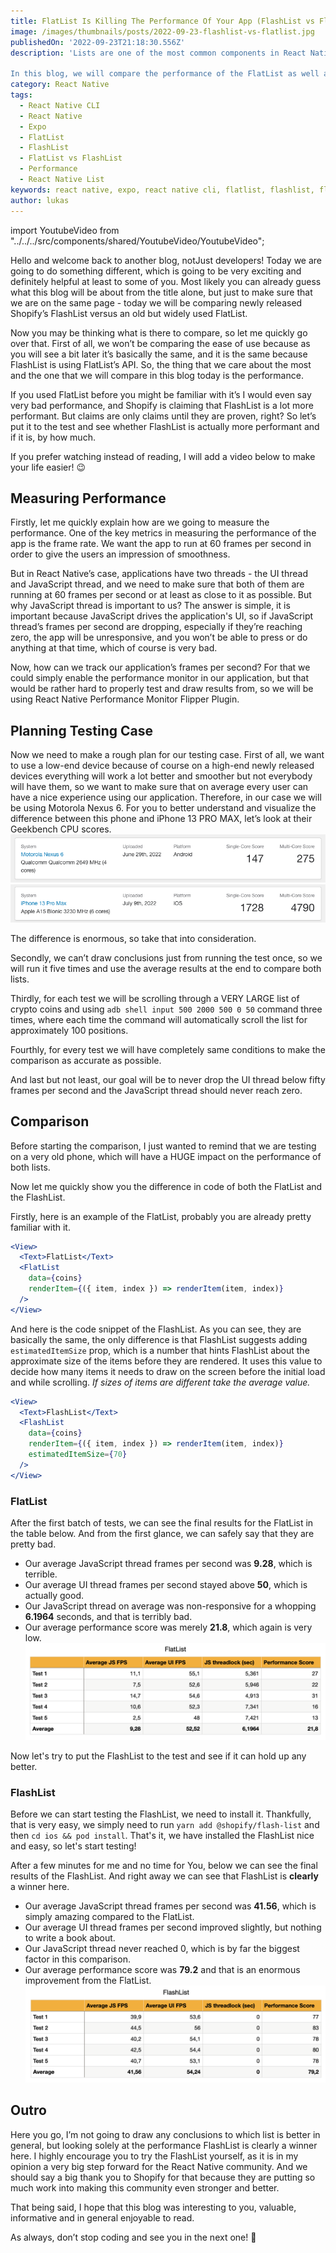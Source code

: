 ```yaml
---
title: FlatList Is Killing The Performance Of Your App (FlashList vs FlatList)
image: /images/thumbnails/posts/2022-09-23-flashlist-vs-flatlist.jpg
publishedOn: '2022-09-23T21:18:30.556Z'
description: 'Lists are one of the most common components in React Native, but the FlatList has always been known for its bad performance as well as being buggy when dealing with large lists. FlashList comes to solve this problem as a fast and performant React Native list.

In this blog, we will compare the performance of the FlatList as well as the FlashList, and see which one is actully more performant.'
category: React Native
tags:
  - React Native CLI
  - React Native
  - Expo
  - FlatList
  - FlashList
  - FlatList vs FlashList
  - Performance
  - React Native List
keywords: react native, expo, react native cli, flatlist, flashlist, flatlist vs flashlist, performance, list performance, react native list, flatlist performance, flashlist performance
author: lukas
---
```


import YoutubeVideo from "../../../src/components/shared/YoutubeVideo/YoutubeVideo";

Hello and welcome back to another blog, notJust developers! Today we are going to do something different, which is going to be very exciting and definitely helpful at least to some of you. Most likely you can already guess what this blog will be about from the title alone, but just to make sure that we are on the same page - today we will be comparing newly released Shopify’s FlashList versus an old but widely used FlatList.

Now you may be thinking what is there to compare, so let me quickly go over that. First of all, we won’t be comparing the ease of use because as you will see a bit later it’s basically the same, and it is the same because FlashList is using FlatList’s API. So, the thing that we care about the most and the one that we will compare in this blog today is the performance.

If you used FlatList before you might be familiar with it’s I would even say very bad performance, and Shopify is claiming that FlashList is a lot more performant. But claims are only claims until they are proven, right? So let’s put it to the test and see whether FlashList is actually more performant and if it is, by how much.

If you prefer watching instead of reading, I will add a video below to make your life easier! 😉
<YoutubeVideo id="1l5Pn4VbnO4" title={frontmatter.title} />

## Measuring Performance

Firstly, let me quickly explain how are we going to measure the performance. One of the key metrics in measuring the performance of the app is the frame rate. We want the app to run at 60 frames per second in order to give the users an impression of smoothness.

But in React Native’s case, applications have two threads - the UI thread and JavaScript thread, and we need to make sure that both of them are running at 60 frames per second or at least as close to it as possible. But why JavaScript thread is important to us? The answer is simple, it is important because JavaScript drives the application's UI, so if JavaScript thread’s frames per second are dropping, especially if they’re reaching zero, the app will be unresponsive, and you won’t be able to press or do anything at that time, which of course is very bad.

Now, how can we track our application’s frames per second? For that we could simply enable the performance monitor in our application, but that would be rather hard to properly test and draw results from, so we will be using React Native Performance Monitor Flipper Plugin.

## Planning Testing Case

Now we need to make a rough plan for our testing case. First of all, we want to use a low-end device because of course on a high-end newly released devices everything will work a lot better and smoother but not everybody will have them, so we want to make sure that on average every user can have a nice experience using our application. Therefore, in our case we will be using Motorola Nexus 6. For you to better understand and visualize the difference between this phone and iPhone 13 PRO MAX, let’s look at their Geekbench CPU scores.
![Motorola Nexus GeekBench Score](./nexus-score.png)
![iPhone 13 Pro Max GeekBench Score](./iphone-13-score.png)

The difference is enormous, so take that into consideration.

Secondly, we can’t draw conclusions just from running the test once, so we will run it five times and use the average results at the end to compare both lists.

Thirdly, for each test we will be scrolling through a VERY LARGE list of crypto coins and using `adb shell input 500 2000 500 0 50` command three times, where each time the command will automatically scroll the list for approximately 100 positions.

Fourthly, for every test we will have completely same conditions to make the comparison as accurate as possible.

And last but not least, our goal will be to never drop the UI thread below fifty frames per second and the JavaScript thread should never reach zero.

## Comparison

Before starting the comparison, I just wanted to remind that we are testing on a very old phone, which will have a HUGE impact on the performance of both lists.

Now let me quickly show you the difference in code of both the FlatList and the FlashList.

Firstly, here is an example of the FlatList, probably you are already pretty familiar with it.

```jsx
<View>
  <Text>FlatList</Text>
  <FlatList
    data={coins}
    renderItem={({ item, index }) => renderItem(item, index)}
  />
</View>
```

And here is the code snippet of the FlashList. As you can see, they are basically the same, the only difference is that FlashList suggests adding `estimatedItemSize` prop, which is a number that hints FlashList about the approximate size of the items before they are rendered. It uses this value to decide how many items it needs to draw on the screen before the initial load and while scrolling.
_If sizes of items are different take the average value._

```jsx
<View>
  <Text>FlashList</Text>
  <FlashList
    data={coins}
    renderItem={({ item, index }) => renderItem(item, index)}
    estimatedItemSize={70}
  />
</View>
```

### FlatList

After the first batch of tests, we can see the final results for the FlatList in the table below. And from the first glance, we can safely say that they are pretty bad.

- Our average JavaScript thread frames per second was **9.28**, which is terrible.
- Our average UI thread frames per second stayed above **50**, which is actually good.
- Our JavaScript thread on average was non-responsive for a whopping **6.1964** seconds, and that is terribly bad.
- Our average performance score was merely **21.8**, which again is very low.
  ![FlatList Results](./flatlist-results.png)

Now let's try to put the FlashList to the test and see if it can hold up any better.

### FlashList

Before we can start testing the FlashList, we need to install it. Thankfully, that is very easy, we simply need to run `yarn add @shopify/flash-list` and then `cd ios && pod install`. That's it, we have installed the FlashList nice and easy, so let's start testing!

After a few minutes for me and no time for You, below we can see the final results of the FlashList. And right away we can see that FlashList is **clearly** a winner here.

- Our average JavaScript thread frames per second was **41.56**, which is simply amazing compared to the FlatList.
- Our average UI thread frames per second improved slightly, but nothing to write a book about.
- Our JavaScript thread never reached 0, which is by far the biggest factor in this comparison.
- Our average performance score was **79.2** and that is an enormous improvement from the FlatList.
  ![FlashList Results](./flashlist-results.png)

## Outro

Here you go, I’m not going to draw any conclusions to which list is better in general, but looking solely at the performance FlashList is clearly a winner here. I highly encourage you to try the FlashList yourself, as it is in my opinion a very big step forward for the React Native community. And we should say a big thank you to Shopify for that because they are putting so much work into making this community even stronger and better.

That being said, I hope that this blog was interesting to you, valuable, informative and in general enjoyable to read.

As always, don’t stop coding and see you in the next one! 👋
